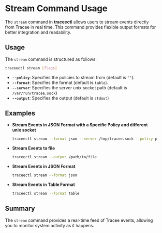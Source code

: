 # Stream Command Usage

The `stream` command in **traceectl** allows users to stream events directly from Tracee in real time. This command provides flexible output formats for better integration and readability.

## Usage

The `stream` command is structured as follows:

```sh
traceectl stream [flags]
```

- **`--policy`**: Specifies the policies to stream from (default is `""`).
- **`--format`**: Specifies the format (default is `table`).
- **`--server`**: Specifies the server unix socket path (default is `/var/run/tracee.sock`)
- **`--output`**: Specifies the output (default is `stdout`)

## Examples

- **Stream Events in JSON Format with a Specific Policy and different unix socket**
  
  ```sh
  traceectl stream --format json --server /tmp/tracee.sock --policy policy1 policy2
  ```

- **Stream Events to file**
  
  ```sh
  traceectl stream --output /path/to/file 
  ```

- **Stream Events in JSON Format**
  
  ```sh
  traceectl stream --format json
  ```

- **Stream Events in Table Format**
  
  ```sh
  traceectl stream --format table
  ```

## Summary

The `stream` command provides a real-time feed of Tracee events, allowing you to monitor system activity as it happens.

